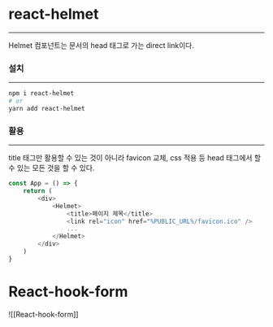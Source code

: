 # react-helmet
---
Helmet 컴포넌트는 문서의 head 태그로 가는 direct link이다.


### 설치
---
```bash
npm i react-helmet
# or
yarn add react-helmet
```


### 활용
---
title 태그만 활용할 수 있는 것이 아니라 favicon 교체, css 적용 등 head 태그에서 할 수 있는 모든 것을 할 수 있다.

```javascript
const App = () => {
	return (
		<div>
			<Helmet>
				<title>페이지 제목</title>
				<link rel="icon" href="%PUBLIC_URL%/favicon.ico" />
				...
			</Helmet>
		</div>
	)
}
```

# React-hook-form
![[React-hook-form]]

